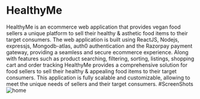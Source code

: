 # HealthyMe
HealthyMe is an ecommerce web application that provides vegan food sellers a unique platform to sell their healthy & asthetic food items to their target consumers. The web application is built using ReactJS, Nodejs, expressjs, Mongodb-atlas, auth0 authentication and the Razorpay payment gateway, providing a seamless and secure ecommerce experience. Along with features such as product searching, filtering, sorting, listings, shopping cart and order tracking HealthyMe provides a comprehensive solution for food sellers to sell their healthy & appealing food items to their target consumers. This application is fully scalable and customizable, allowing to meet the unique needs of sellers and their target consumers.
#ScreenShots
![home](https://github.com/kewalkhondekar25/HealthyMe/assets/121751972/6f382046-4969-44fd-a38b-c6025ef86c90)
